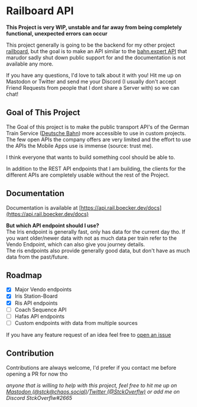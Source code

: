 # Railboard API

**This Project is very WIP, unstable and far away from being completely functional, unexpected errors can occur**

This project generally is going to be the backend for my other project [railboard](https://github.com/emmaboecker/railboard), but the goal is to make an API
similar to the [bahn.expert API](https://github.com/marudor/bahn.expert) that marudor sadly shut down public support for and the documentation is not available any more.

If you have any questions, I'd love to talk about it with you! Hit me up on Mastodon or Twitter and send me your Discord (I usually don't accept Friend Requests from people that I dont share a Server with) so we can chat!

## Goal of This Project

The Goal of this project is to make the public transport API's of the German Train Service ([Deutsche Bahn](https://www.deutschebahn.com/)) more accessible
to use in custom projects. The few open APIs the company offers are very limited and the effort to use the APIs the Mobile Apps use is immense (source: trust me).

I think everyone that wants to build something cool should be able to. 

In addition to the REST API endpoints that I am building, the clients for the different APIs are completely usable without the rest of the Project.

## Documentation

Documentation is available at [https://api.rail.boecker.dev/docs](https://api.rail.boecker.dev/docs)

**But which API endpoint should I use?** \
The Iris endpoint is generally fast, only has data for the current day tho. If you want older/newer data with not as much data per train refer to the Vendo Endpoint, which can also give you journey details. \
The ris endpoints also provide generally good data, but don't have as much data from the past/future. 

## Roadmap
- [x] Major Vendo endpoints
- [x] Iris Station-Board
- [x] Ris API endpoints
- [ ] Coach Sequence API
- [ ] Hafas API endpoints
- [ ] Custom endpoints with data from multiple sources

If you have any feature request of an idea feel free to [open an issue](https://github.com/emmaboecker/railboard-api/issues/new)

## Contribution 

Contributions are always welcome, I'd prefer if you contact me before opening a PR for now tho

_anyone that is willing to help with this project, feel free to hit me up on [Mastodon (@stck@chaos.social)](https://chaos.social/@stck)/[Twitter (@StckOverflw)](https://twitter.com/EmmaBoecker) 
or add me on Discord StckOverflw#2665_
